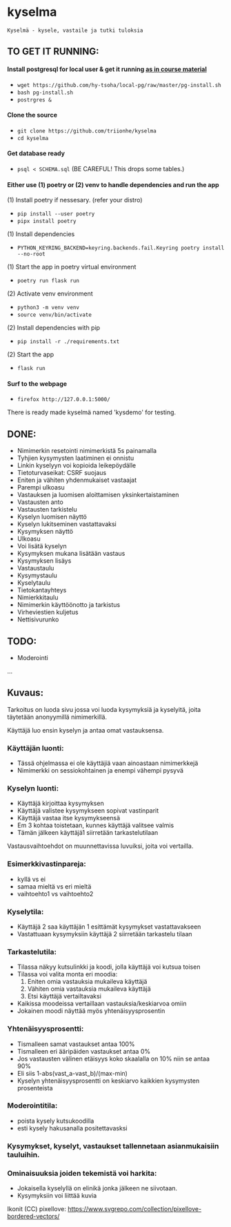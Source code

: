 # kyselma
	Kyselmä - kysele, vastaile ja tutki tuloksia

## TO GET IT RUNNING:

#### Install postgresql for local user & get it running [as in course material](https://hy-tsoha.github.io/materiaali/osa-2/)
- `wget https://github.com/hy-tsoha/local-pg/raw/master/pg-install.sh`
- `bash pg-install.sh`
- `postrgres &`

#### Clone the source
- `git clone https://github.com/triionhe/kyselma`
- `cd kyselma`

#### Get database ready
- `psql < SCHEMA.sql` (BE CAREFUL! This drops some tables.)
	
#### Either use (1) poetry or (2) venv to handle dependencies and run the app

(1) Install poetry if nessesary. (refer your distro)
- `pip install --user poetry`
- `pipx install poetry`

(1) Install dependencies
- `PYTHON_KEYRING_BACKEND=keyring.backends.fail.Keyring poetry install --no-root`

(1) Start the app in poetry virtual environment
- `poetry run flask run`

(2) Activate venv environment
- `python3 -m venv venv`
- `source venv/bin/activate`

(2) Install dependencies with pip
- `pip install -r ./requirements.txt`

(2) Start the app
- `flask run`

#### Surf to the webpage 
- `firefox http://127.0.0.1:5000/`

There is ready made kyselmä named 'kysdemo' for testing.





## DONE:
- Nimimerkin resetointi nimimerkistä 5s painamalla
- Tyhjien kysymysten laatiminen ei onnistu
- Linkin kyselyyn voi kopioida leikepöydälle
- Tietoturvaseikat: CSRF suojaus
- Eniten ja vähiten yhdenmukaiset vastaajat
- Parempi ulkoasu
- Vastauksen ja luomisen aloittamisen yksinkertaistaminen
- Vastausten anto
- Vastausten tarkistelu
- Kyselyn luomisen näyttö
- Kyselyn lukitseminen vastattavaksi
- Kysymyksen näyttö
- Ulkoasu
- Voi lisätä kyselyn
- Kysymyksen mukana lisätään vastaus
- Kysymyksen lisäys
- Vastaustaulu
- Kysymystaulu
- Kyselytaulu
- Tietokantayhteys
- Nimierkkitaulu
- Nimimerkin käyttöönotto ja tarkistus
- Virheviestien kuljetus
- Nettisivurunko

## TODO:
- Moderointi

...

## Kuvaus:

Tarkoitus on luoda sivu jossa voi luoda kysymyksiä ja kyselyitä, joita
täytetään anonyymillä nimimerkillä.

Käyttäjä luo ensin kyselyn ja antaa omat vastauksensa.

### Käyttäjän luonti:
- Tässä ohjelmassa ei ole käyttäjiä vaan ainoastaan nimimerkkejä
- Nimimerkki on sessiokohtainen ja enempi vähempi pysyvä

### Kyselyn luonti:
- Käyttäjä kirjoittaa kysymyksen
- Käyttäjä valistee kysymykseen sopivat vastinparit
- Käyttäjä vastaa itse kysymykseensä
- Em 3 kohtaa toistetaan, kunnes käyttäjä valitsee valmis
- Tämän jälkeen käyttäjä1 siirretään tarkastelutilaan

Vastausvaihtoehdot on muunnettavissa luvuiksi, joita voi vertailla.

### Esimerkkivastinpareja:
- kyllä vs ei
- samaa mieltä vs eri mieltä
- vaihtoehto1 vs vaihtoehto2

### Kyselytila:
- Käyttäjä 2 saa käyttäjän 1 esittämät kysymykset vastattavakseen
- Vastattuaan kysymyksiin käyttäjä 2 siirretään tarkastelu tilaan

### Tarkastelutila:
- Tilassa näkyy kutsulinkki ja koodi, jolla käyttäjä voi kutsua toisen
- Tilassa voi valita monta eri moodia:
	1. Eniten omia vastauksia mukaileva käyttäjä
	2. Vähiten omia vastauksia mukaileva käyttäjä
	3. Etsi käyttäjä vertailtavaksi
- Kaikissa moodeissa vertaillaan vastauksia/keskiarvoa omiin
- Jokainen moodi näyttää myös yhtenäisyysprosentin

### Yhtenäisyysprosentti:
- Tismalleen samat vastaukset antaa 100%
- Tismalleen eri ääripäiden vastaukset antaa 0%
- Jos vastausten välinen etäisyys koko skaalalla on 10% niin se antaa 90%
- Eli siis 1-abs(vast_a-vast_b)/(max-min)
- Kyselyn yhtenäisyysprosentti on keskiarvo kaikkien kysymysten prosenteista


### Moderointitila:
- poista kysely kutsukoodilla
- esti kysely hakusanalla positettavasksi


### Kysymykset, kyselyt, vastaukset tallennetaan asianmukaisiin tauluihin.


### Ominaisuuksia joiden tekemistä voi harkita:
- Jokaisella kyselyllä on elinikä jonka jälkeen ne siivotaan.
- Kysymyksiin voi liittää kuvia

Ikonit (CC) pixellove:
https://www.svgrepo.com/collection/pixellove-bordered-vectors/
